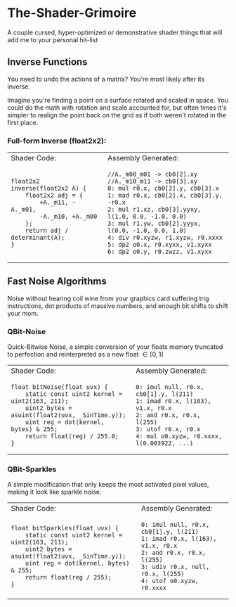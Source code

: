 # The-Shader-Grimoire
A couple cursed, hyper-optimized or demonstrative shader things that will add me to your personal hit-list

## Inverse Functions
You need to undo the actions of a matrix? You're most likely after its inverse.

Imagine you're finding a point on a surface rotated and scaled in space. You could do the math with rotation and scale accounted for,
but often times it's simpler to realign the point back on the grid as if both weren't rotated in the first place. 

### Full-form Inverse (float2x2):
<table>
<tr> <td> Shader Code: </td> <td> Assembly Generated: </td> </tr>
<td>
  
```hlsl
float2x2 inverse(float2x2 A) {
    float2x2 adj = {
        +A._m11, -A._m01,
        -A._m10, +A._m00
    };
    return adj / determinant(A);
}
```

</td>
<td>
  
```hlsl
//A._m00_m01 -> cb0[2].xy
//A._m10_m11 -> cb0[3].xy
0: mul r0.x, cb0[2].y, cb0[3].x
1: mad r0.x, cb0[2].x, cb0[3].y, -r0.x
2: mul r1.xz, cb0[3].yyxy, l(1.0, 0.0, -1.0, 0.0)
3: mul r1.yw, cb0[2].yyyx, l(0.0, -1.0, 0.0, 1.0)
4: div r0.xyzw, r1.xyzw, r0.xxxx
5: dp2 o0.x, r0.xyxx, v1.xyxx
6: dp2 o0.y, r0.zwzz, v1.xyxx
```

</td>
</table>

## Fast Noise Algorithms

Noise without hearing coil wine from your graphics card suffering trig instructions, dot products of massive numbers, and enough bit shifts to shift your mom.

### QBit-Noise
Quick-Bitwise Noise, a simple conversion of your floats memory truncated to perfection and reinterpreted as a new float $\in \left[0, 1\right]$

<table>
<tr> <td> Shader Code: </td> <td> Assembly Generated: </td> </tr>
<td>

```hlsl
float bitNoise(float uvx) {
    static const uint2 kernel = uint2(163, 211);
    uint2 bytes = asuint(float2(uvx, _SinTime.y));
    uint reg = dot(kernel, bytes) & 255;
    return float(reg) / 255.0;
}
```
  
</td>
<td>

```hlsl
0: imul null, r0.x, cb0[1].y, l(211)
1: imad r0.x, l(103), v1.x, r0.x
2: and r0.x, r0.x, l(255)
3: utof r0.x, r0.x
4: mul o0.xyzw, r0.xxxx, l(0.003922, ...)
```

</td>
</table>

### QBit-Sparkles
A simple modification that only keeps the most activated pixel values, making it look like sparkle noise.

<table>
<tr>
  <td> Shader Code: </td> <td> Assembly Generated: </td>
</tr>
<td>
  
```hlsl
float bitSparkles(float uvx) {
    static const uint2 kernel = uint2(163, 211);
    uint2 bytes = asuint(float2(uvx, _SinTime.y));
    uint reg = dot(kernel, bytes) & 255;
    return float(reg / 255);
}
```

</td>
<td>

```hlsl
0: imul null, r0.x, cb0[1].y, l(211)
1: imad r0.x, l(163), v1.x, r0.x
2: and r0.x, r0.x, l(255)
3: udiv r0.x, null, r0.x, l(255)
4: utof o0.xyzw, r0.xxxx
```

</td>
</table>
